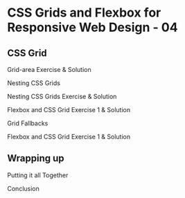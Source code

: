 # CSS Grids and Flexbox for Responsive Web Design - 04

## CSS Grid

Grid-area Exercise & Solution

Nesting CSS Grids

Nesting CSS Grids Exercise & Solution

Flexbox and CSS Grid Exercise 1 & Solution

Grid Fallbacks

Flexbox and CSS Grid Exercise 1 & Solution

## Wrapping up

Putting it all Together

Conclusion